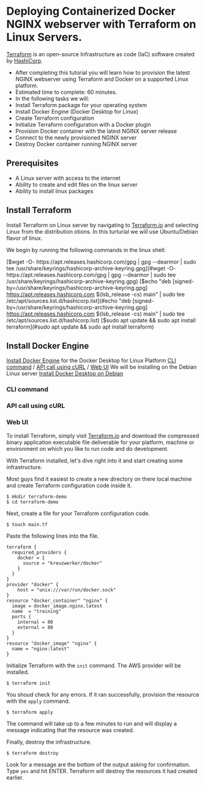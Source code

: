 # Deploying Containerized Docker NGINX webserver with Terraform on Linux Servers.

[Terraform](https://en.wikipedia.org/wiki/Terraform_(software)) is an open-source Infrastructure as code (IaC) software created by [HashiCorp](https://www.hashicorp.com/).  
- After completing this tutorial you will learn how to provision the latest NGINX webserver using Terraform and Docker on a supported Linux platform. 
- Estimated time to complete: 60 minutes.
- In the following tasks we will: 
- Install Terraform package for your operating system
- Install Docker Engine (Docker Desktop for Linux)
- Create Terraform configuration
- Initialize Terraform configuration with a Docker plugin
- Provision Docker container with the latest NGINX server release
- Connect to the newly provisioned NGINX server
- Destroy Docker container running NGINX server

## Prerequisites

- A Linux server with access to the internet
- Ability to create and edit files on the linux server
- Ability to install linux packages

## Install Terraform

Install Terraform on Linux server by navigating to [Terraform.io](https://www.terraform.io/downloads.html) and selecting Linux from the distribution otions.
In this turturial we will use Ubuntu/Debian flavor of linux.

We begin by running the following commands in the linux shell:

[$wget -O- https://apt.releases.hashicorp.com/gpg | gpg --dearmor | sudo tee /usr/share/keyrings/hashicorp-archive-keyring.gpg](#wget -O- https://apt.releases.hashicorp.com/gpg | gpg --dearmor | sudo tee /usr/share/keyrings/hashicorp-archive-keyring.gpg)
[$echo "deb [signed-by=/usr/share/keyrings/hashicorp-archive-keyring.gpg] https://apt.releases.hashicorp.com $(lsb_release -cs) main" | sudo tee /etc/apt/sources.list.d/hashicorp.list](#echo "deb [signed-by=/usr/share/keyrings/hashicorp-archive-keyring.gpg] https://apt.releases.hashicorp.com $(lsb_release -cs) main" | sudo tee /etc/apt/sources.list.d/hashicorp.list)
[$sudo apt update && sudo apt install terraform](#sudo apt update && sudo apt install terraform)

## Install Docker Engine

[Install Docker Engine](https://docs.docker.com/engine/install/) for the Docker Desktop for Linux Platform
[CLI command](#cli-command) / [API call using cURL](#api-call-using-curl) / [Web UI](#web-ui)
We will be installing on the Debian Linux server
[Install Docker Desktop on Debian](https://docs.docker.com/desktop/install/debian/)


### CLI command

### API call using cURL

### Web UI

To install Terraform, simply visit [Terraform.io](https://www.terraform.io/downloads.html) and download the compressed binary application executable file deliverable for your platform, machine or environment on which you like to run code and do development.

With Terraform installed, let's dive right into it and start creating some infrastructure.

Most guys find it easiest to create a new directory on there local machine and create Terraform configuration code inside it.

```shell
$ mkdir terraform-demo
$ cd terraform-demo
```

Next, create a file for your Terraform configuration code.

```shell
$ touch main.tf
```

Paste the following lines into the file.

```hcl
terraform {
  required_providers {
    docker = {
      source = "kreuzwerker/docker"
    }
  }
}
provider "docker" {
    host = "unix:///var/run/docker.sock"
}
resource "docker_container" "nginx" {
  image = docker_image.nginx.latest
  name  = "training"
  ports {
    internal = 80
    external = 80
  }
}
resource "docker_image" "nginx" {
  name = "nginx:latest"
}
```

Initialize Terraform with the `init` command. The AWS provider will be installed. 

```shell
$ terraform init
```

You shoud check for any errors. If it ran successfully, provision the resource with the `apply` command.

```shell
$ terraform apply
```

The command will take up to a few minutes to run and will display a message indicating that the resource was created.

Finally, destroy the infrastructure.

```shell
$ terraform destroy
```

Look for a message are the bottom of the output asking for confirmation. Type `yes` and hit ENTER. Terraform will destroy the resources it had created earlier.
